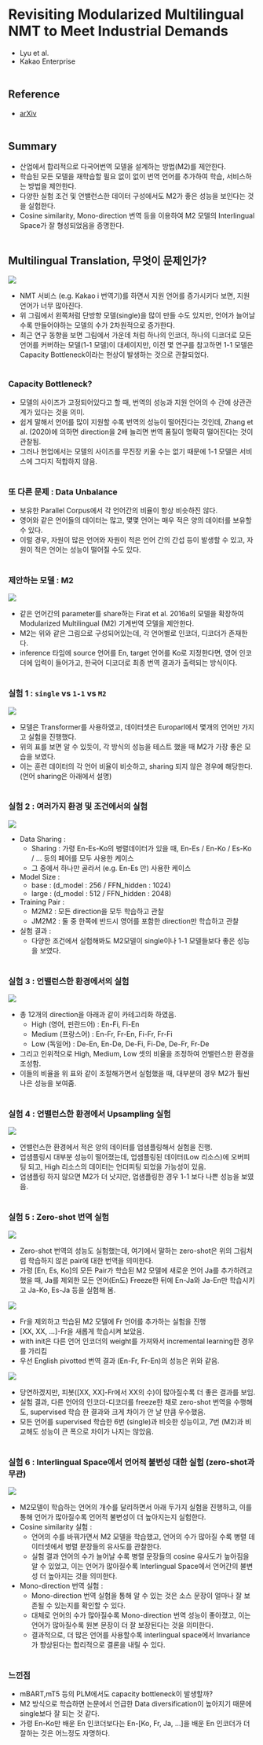 # Revisiting Modularized Multilingual NMT to Meet Industrial Demands
- Lyu et al.
- Kakao Enterprise
<br><br>

## Reference
- [arXiv](https://arxiv.org/abs/2010.09402)
<br><br>

## Summary
- 산업에서 합리적으로 다국어번역 모델을 설계하는 방법(M2)를 제안한다.
- 학습된 모든 모델을 재학습할 필요 없이 없이 번역 언어를 추가하여 학습, 서비스하는 방법을 제안한다.
- 다양한 실험 조건 및 언밸런스한 데이터 구성에서도 M2가 좋은 성능을 보인다는 것을 실험한다.
- Cosine similarity, Mono-direction 번역 등을 이용하여 M2 모델의 Interlingual Space가 잘 형성되었음을 증명한다. 
<br><br>

## Multilingual Translation, 무엇이 문제인가?
![](../images/Revisiting_Modularized_Multilingual_NMT_to_Meet_Industrial_Demands/M2_01.png)
- NMT 서비스 (e.g. Kakao i 번역기)를 하면서 지원 언어를 증가시키다 보면, 지원 언어가 너무 많아진다.
- 위 그림에서 왼쪽처럼 단방향 모델(single)을 많이 만들 수도 있지만, 언어가 늘어날 수록 만들어야하는 모델의 수가 2차원적으로 증가한다.
- 최근 연구 동향을 보면 그림에서 가운데 처럼 하나의 인코더, 하나의 디코더로 모든 언어를 커버하는 모델(1-1 모델)이 대세이지만, 이전 몇 연구를 참고하면 1-1 모델은 Capacity Bottleneck이라는 현상이 발생하는 것으로 관찰되었다.
<br><br>

### Capacity Bottleneck?
- 모델의 사이즈가 고정되어있다고 할 때, 번역의 성능과 지원 언어의 수 간에 상관관계가 있다는 것을 의미.
- 쉽게 말해서 언어를 많이 지원할 수록 번역의 성능이 떨어진다는 것인데, Zhang et al. (2020)에 의하면 direction을 2배 늘리면 번역 품질이 명확히 떨어진다는 것이 관찰됨.
- 그러나 현업에서는 모델의 사이즈를 무진장 키울 수는 없기 때문에 1-1 모델은 서비스에 그다지 적합하지 않음.
<br><br>

### 또 다른 문제 : Data Unbalance
- 보유한 Parallel Corpus에서 각 언어간의 비율이 항상 비슷하진 않다.
- 영어와 같은 언어들의 데이터는 많고, 몇몇 언어는 매우 적은 양의 데이터를 보유할 수 있다. 
- 이럴 경우, 자원이 많은 언어와 자원이 적은 언어 간의 간섭 등이 발생할 수 있고, 자원이 적은 언어는 성능이 떨어질 수도 있다.
<br><br>

### 제안하는 모델 : M2
![](../images/Revisiting_Modularized_Multilingual_NMT_to_Meet_Industrial_Demands/M2_02.png)
- 같은 언어간의 parameter를 share하는 Firat et al. 2016a의 모델을 확장하여 Modularized Multilingual (M2) 기계번역 모델을 제안한다.
- M2는 위와 같은 그림으로 구성되어있는데, 각 언어별로 인코더, 디코더가 존재한다. 
- inference 타임에 source 언어를 En, target 언어를 Ko로 지정한다면, 영어 인코더에 입력이 들어가고, 한국어 디코더로 최종 번역 결과가 출력되는 방식이다.
<br><br>

### 실험 1 : `single` vs `1-1` vs `M2`
![](../images/Revisiting_Modularized_Multilingual_NMT_to_Meet_Industrial_Demands/M2_03.png)
- 모델은 Transformer를 사용하였고, 데이터셋은 Europarl에서 몇개의 언어만 가지고 실험을 진행했다.
- 위의 표를 보면 알 수 있듯이, 각 방식의 성능을 테스트 했을 때 M2가 가장 좋은 모습을 보였다.
- 이는 훈련 데이터의 각 언어 비율이 비슷하고, sharing 되지 않은 경우에 해당한다. (언어 sharing은 아래에서 설명)
<br><br>

### 실험 2 : 여러가지 환경 및 조건에서의 실험
![](../images/Revisiting_Modularized_Multilingual_NMT_to_Meet_Industrial_Demands/M2_04.png)
- Data Sharing : 
    - Sharing : 가령 En-Es-Ko의 병렬데이터가 있을 때, En-Es / En-Ko / Es-Ko / ... 등의 페어를 모두 사용한 케이스
    - 그 중에서 하나만 골라서 (e.g. En-Es 만) 사용한 케이스
- Model Size : 
    - base : (d_model : 256 / FFN_hidden : 1024)
    - large : (d_model : 512 / FFN_hidden : 2048)
- Training Pair :
    - M2M2 : 모든 direction을 모두 학습하고 관찰
    - JM2M2 : 둘 중 한쪽에 반드시 영어를 포함한 direction만 학습하고 관찰
- 실험 결과 :
    - 다양한 조건에서 실험해봐도 M2모델이 single이나 1-1 모델들보다 좋은 성능을 보였다.
<br><br>

### 실험 3 : 언밸런스한 환경에서의 실험
![](../images/Revisiting_Modularized_Multilingual_NMT_to_Meet_Industrial_Demands/M2_05.png)
- 총 12개의 direction을 아래과 같이 카테고리화 하였음.
    - High (영어, 핀란드어) : En-Fi, Fi-En
    - Medium (프랑스어) : En-Fr, Fr-En, Fi-Fr, Fr-Fi
    - Low (독일어) : De-En, En-De, De-Fi, Fi-De, De-Fr, Fr-De
- 그리고 인위적으로 High, Medium, Low 셋의 비율을 조정하여 언밸런스한 환경을 조성함.
- 이들의 비율을 위 표와 같이 조절해가면서 실험했을 때, 대부분의 경우 M2가 훨씬 나은 성능을 보여줌.
<br><br>

### 실험 4 : 언밸런스한 환경에서 Upsampling 실험
![](../images/Revisiting_Modularized_Multilingual_NMT_to_Meet_Industrial_Demands/M2_06.png)
- 언밸런스한 환경에서 적은 양의 데이터를 업샘플링해서 실험을 진행.
- 업샘플링시 대부분 성능이 떨어졌는데, 업샘플링된 데이터(Low 리소스)에 오버피팅 되고, High 리소스의 데이터는 언더피팅 되었을 가능성이 있음.
- 업샘플링 하지 않으면 M2가 더 낫지만, 업샘플링한 경우 1-1 보다 나쁜 성능을 보였음.
<br><br>

### 실험 5 : Zero-shot 번역 실험
![](../images/Revisiting_Modularized_Multilingual_NMT_to_Meet_Industrial_Demands/M2_07.png)
- Zero-shot 번역의 성능도 실험했는데, 여기에서 말하는 zero-shot은 위의 그림처럼 학습하지 않은 pair에 대한 번역을 의미한다.
- 가령 [En, Es, Ko]의 모든 Pair가 학습된 M2 모델에 새로운 언어 Ja를 추가하려고 했을 때, Ja를 제외한 모든 언어(En도) Freeze한 뒤에 En-Ja와 Ja-En만 학습시키고 Ja-Ko, Es-Ja 등을 실험해 봄.

![](../images/Revisiting_Modularized_Multilingual_NMT_to_Meet_Industrial_Demands/M2_08.png)
- Fr을 제외하고 학습된 M2 모델에 Fr 언어를 추가하는 실험을 진행
- [XX, XX, ...]-Fr을 새롭게 학습시켜 보았음.
- with init은 다른 언어 인코더의 weight를 가져와서 incremental learning한 경우를 가리킴
- 우선 English pivotted 번역 결과 (En-Fr, Fr-En)의 성능은 위와 같음.

![](../images/Revisiting_Modularized_Multilingual_NMT_to_Meet_Industrial_Demands/M2_09.png)
- 당연하겠지만, 피봇([XX, XX]-Fr에서 XX의 수)이 많아질수록 더 좋은 결과를 보임.
- 실험 결과, 다른 언어의 인코더-디코더를 freeze한 채로 zero-shot 번역을 수행해도, supervised 학습 한 결과와 크게 차이가 안 날 만큼 우수했음.
- 모든 언어를 supervised 학습한 6번 (single)과 비슷한 성능이고, 7번 (M2)과 비교해도 성능이 큰 폭으로 차이가 나지는 않았음.
<br><br>

### 실험 6 : Interlingual Space에서 언어적 불변성 대한 실험 (zero-shot과 무관)
![](../images/Revisiting_Modularized_Multilingual_NMT_to_Meet_Industrial_Demands/M2_10.png)
- M2모델이 학습하는 언어의 개수를 달리하면서 아래 두가지 실험을 진행하고, 이를 통해 언어가 많아질수록 언어적 불변성이 더 높아지는지 실험한다.
- Cosine similarity 실험 : 
    - 언어의 수를 바꿔가면서 M2 모델을 학습했고, 언어의 수가 많아질 수록 병렬 데이터셋에서 병렬 문장들의 유사도를 관찰한다.
    - 실험 결과 언어의 수가 늘어날 수록 병렬 문장들의 cosine 유사도가 높아짐을 알 수 있었고, 이는 언어가 많아질수록 Interlingual Space에서 언어간의 불변성 더 높아지는 것을 의미한다.
- Mono-direction 번역 실험 :
    - Mono-direction 번역 실험을 통해 알 수 있는 것은 소스 문장이 얼마나 잘 보존될 수 있는지를 확인할 수 있다.
    - 대체로 언어의 수가 많아질수록 Mono-direction 번역 성능이 좋아졌고, 이는 언어가 많아질수록 원본 문장이 더 잘 보장된다는 것을 의미한다.
    - 결과적으로, 더 많은 언어를 사용할수록 interlingual space에서 Invariance가 향상된다는 합리적으로 결론을 내릴 수 있다.
<br><br>

### 느낀점 
- mBART,mT5 등의 PLM에서도 capacity bottleneck이 발생할까?
- M2 방식으로 학습하면 논문에서 언급한 Data diversification이 높아지기 때문에 single보다 잘 되는 것 같다.
- 가령 En-Ko만 배운 En 인코더보다는 En-[Ko, Fr, Ja, ...]을 배운 En 인코더가 더 잘하는 것은 어느정도 자명하다.
